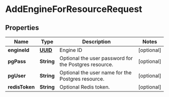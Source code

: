 

# AddEngineForResourceRequest

## Properties

Name | Type | Description | Notes
------------ | ------------- | ------------- | -------------
**engineId** | [**UUID**](UUID.md) | Engine ID |  [optional]
**pgPass** | **String** | Optional the user password for the Postgres resource. |  [optional]
**pgUser** | **String** | Optional the user name for the Postgres resource. |  [optional]
**redisToken** | **String** | Optional Redis token. |  [optional]



